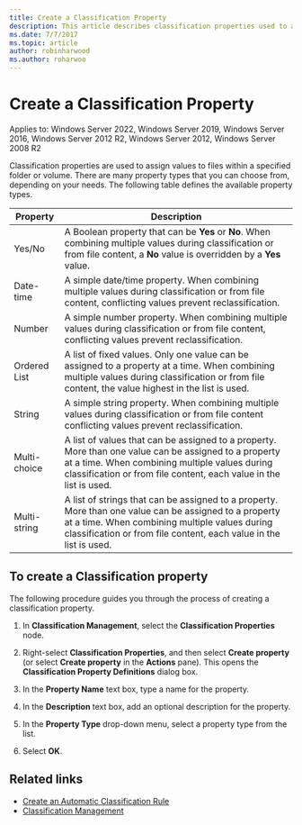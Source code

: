 ```yaml
---
title: Create a Classification Property
description: This article describes classification properties used to assign values to files within a specified folder or volume.
ms.date: 7/7/2017
ms.topic: article
author: robinharwood
ms.author: roharwoo
---
```

# Create a Classification Property

Applies to: Windows Server 2022, Windows Server 2019, Windows Server 2016, Windows Server 2012 R2, Windows Server 2012, Windows Server 2008 R2

Classification properties are used to assign values to files within a specified folder or volume. There are many property types that you can choose from, depending on your needs. The following table defines the available property types.

|Property | Description |
| --- | --- |
| Yes/No | A Boolean property that can be **Yes** or **No**. When combining multiple values during classification or from file content, a **No** value is overridden by a **Yes** value. |
| Date-time | A simple date/time property. When combining multiple values during classification or from file content, conflicting values prevent reclassification. |
| Number | A simple number property. When combining multiple values during classification or from file content, conflicting values prevent reclassification. |
| Ordered List | A list of fixed values. Only one value can be assigned to a property at a time. When combining multiple values during classification or from file content, the value highest in the list is used. |
| String | A simple string property. When combining multiple values during classification or from file content conflicting values prevent reclassification. |
| Multi-choice | A list of values that can be assigned to a property. More than one value can be assigned to a property at a time. When combining multiple values during classification or from file content, each value in the list is used. |
| Multi-string | A list of strings that can be assigned to a property. More than one value can be assigned to a property at a time. When combining multiple values during classification or from file content, each value in the list is used. |

## To create a Classification property

The following procedure guides you through the process of creating a classification property.

1. In **Classification Management**, select the **Classification Properties** node.

1. Right-select **Classification Properties**, and then select **Create property** (or select **Create property** in the **Actions** pane). This opens the **Classification Property Definitions** dialog box.

1. In the **Property Name** text box, type a name for the property.

1. In the **Description** text box, add an optional description for the property.

1. In the **Property Type** drop-down menu, select a property type from the list.

1. Select **OK**.

## Related links

- [Create an Automatic Classification Rule](create-automatic-classification-rule.md)
- [Classification Management](classification-management.md)
